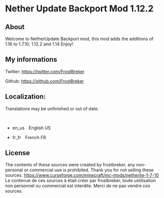 # Nether Update Backport Mod 1.12.2
## About

Welcome to NetherUpdate Backport mod, this mod adds the additions of 1.16 to 1.7.10; 1.12.2 and 1.14
Enjoy!

## My informations

Twitter: https://twitter.com/FrostBreker

Github: https://github.com/FrostBreker

## Localization:

Translations may be unfinished or out of date.

​

- en_us English US 

- fr_fr French FR 

## License

The contents of these sources were created by frostbreker, any non-personal or commercial use is prohibited. Thank you for not selling these sources. https://www.curseforge.com/minecraft/mc-mods/netherite-1-7-10 Le contenue de ces sources à était créer par frostbreker, toute ustilisation non personnel ou commercial est interdite. Merci de ne pas vendre ces sources.
